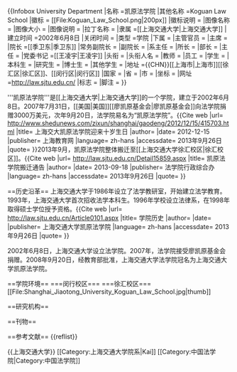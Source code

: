 {{Infobox University Department
 |名称              =凯原法学院
 |其他名称        =Koguan Law School
 |徽标              = [[File:Koguan_Law_School.png|200px]]
 |徽标说明        = 
 |图像名称        =
 |图像大小        =
 |图像说明        = 
 |拉丁名称        =
 |隶属              =[[上海交通大学|上海交通大学]]
 |建立时间        =2002年6月8日
 |关闭时间        =
 |类型              =学院
 |下属              =
 |主管官员        =
 |主席              =
 |院长              =[[季卫东|季卫东]]
 |常务副院长     =
 |副院长           =
 |系主任           = 
 |所长              =
 |部长              =
 |主任              =
 |党委书记        =[[王凌宇|王凌宇]]
 |头衔              =
 |头衔人名        =
 |教师              =
 |员工              =
 |学生              =
 |本科生           =
 |研究生           =
 |博士生           =
 |其他学生        =
 |地址              ={{CHN}}[[上海市|上海市]][[徐汇区|徐汇区]]、[[闵行区|闵行区]]
 |国家              = 
 |省                 =
 |市                 =
 |坐标              =
 |网址              =http://law.sjtu.edu.cn/
 |标志              =
 |脚注              =
}}

'''凯原法学院'''是[[上海交通大学|上海交通大学]]的一个学院，建立于2002年6月8日。2007年7月31日，[[美国|美国]][[廖凯原基金会|廖凯原基金会]]向法学院捐赠3000万美元，次年9月20日，法学院易名为“凯原法学院”。<ref name=shedu>{{Cite web |url= http://www.shedunews.com/zixun/shanghai/gaodeng/2012/12/15/415703.html |title= 上海交大凯原法学院迎来十岁生日 |author=  |date= 2012-12-15  |publisher= 上海教育网 |language= zh-hans |accessdate= 2013年9月26日 |quote=  }}</ref>2013年9月，凯原法学院整体搬迁至[[上海交通大学徐汇校区|徐汇校区]]。<ref>{{Cite web |url= http://law.sjtu.edu.cn/Detail15859.aspx |title= 凯原法学院搬迁通告 |author=  |date= 2013-09-18 |publisher= 法学院行政综合办 |language= zh-hans |accessdate= 2013年9月26日 |quote=  }}</ref>

==历史沿革==
上海交通大学于1986年设立了法学教研室，开始建立法学教育。1993年，上海交通大学首次招收法学本科生。1996年学校设立法律系，在1998年取得硕士学位授予资格。<ref>{{Cite web |url= http://law.sjtu.edu.cn/Article0101.aspx |title= 学院历史 |author=  |date=  |publisher= 上海交通大学凯原法学院 |language= zh-hans |accessdate= 2013年9月26日 |quote=  }}</ref>

2002年6月8日，上海交通大学设立法学院。2007年，法学院接受廖凯原基金会捐赠。2008年9月20日，经教育部批准，上海交通大学法学院冠名为上海交通大学凯原法学院。<ref name=shedu/>

==学院环境==
===闵行校区===
===徐汇校区===
[[File:Shanghai_Jiaotong_University_Koguan_Law_School.jpg|thumb]]

==研究机构==

==刊物==

==参考文献==
{{reflist}}

{{上海交通大学}}
[[Category:上海交通大学院系|Kai]]
[[Category:中国法学院|Category:中国法学院]]